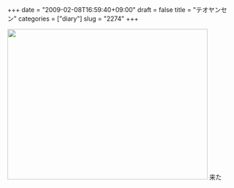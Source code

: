 +++
date = "2009-02-08T16:59:40+09:00"
draft = false
title = "テオヤンセン"
categories = ["diary"]
slug = "2274"
+++

<img src="http://ieiriblog.img.jugem.jp/20090209_529379.jpg" width="450" height="338" alt="" class="pict" />
来た
